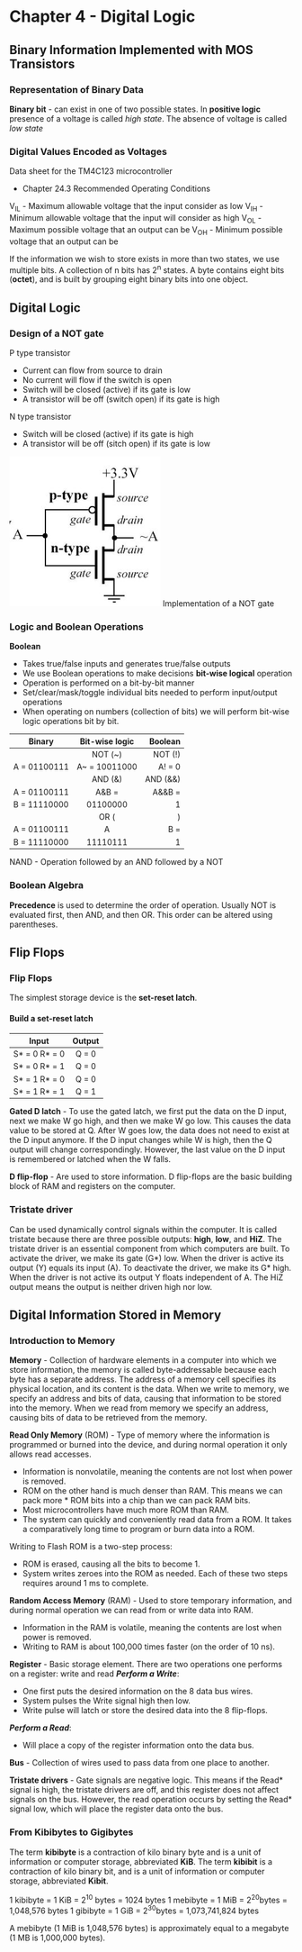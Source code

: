 # Chapter 4 - Digital Logic

## Binary Information Implemented with MOS Transistors

### Representation of Binary Data
**Binary bit** - can exist in one of two possible states.
In **positive logic** presence of a voltage is called *high state*. The
absence of voltage is called *low state*

### Digital Values Encoded as Voltages
Data sheet for the TM4C123 microcontroller

* Chapter 24.3 Recommended Operating Conditions

V<sub>IL</sub> - Maximum allowable voltage that the input consider as low
V<sub>IH</sub> - Minimum allowable voltage that the input will  consider as high
V<sub>OL</sub> - Maximum possible voltage that an output can be 
V<sub>OH</sub> - Minimum possible voltage that  an output can be

If the information we wish to store exists in more than two states, we use multiple bits.
A collection of n bits has 2<sup>n</sup> states.
A byte contains eight bits (**octet**), and is built by grouping eight
binary bits into one object.

## Digital Logic
### Design of a NOT gate
P type transistor
* Current can flow from source to drain
* No current will flow if the switch is open
* Switch will be closed (active) if its gate is low
* A transistor will be off (switch open) if its gate is high

N type transistor
* Switch will be closed (active) if its gate is high
* A transistor will be off (sitch open) if its gate is low

![](NOT_Gate.jpg)
Implementation of a NOT gate

### Logic and Boolean Operations
**Boolean**
* Takes true/false inputs and generates true/false outputs
* We use Boolean operations to make decisions
**bit-wise logical** operation 
* Operation is performed on a bit-by-bit manner 
* Set/clear/mask/toggle individual bits needed to perform input/output
operations
* When operating on numbers (collection of bits) we will perform bit-wise
logic operations bit by bit.

| Binary        | Bit-wise logic | Boolean |
| -----------   |:--------------:| -------:|
|               | NOT (~)        | NOT (!) |
|A = 01100111   | A~ = 10011000  |  A! = 0 |
|               | AND (&)        | AND (&&)|
| A = 01100111  |  A&B =         |  A&&B = |
| B = 11110000  |  01100000      |   1     |
|               | OR (|)         | OR (||) |
| A = 01100111  |  A|B =         |  A||B = |
| B = 11110000  |  11110111      |   1     |

NAND - Operation followed by an AND followed by a NOT

### Boolean Algebra
**Precedence** is used to determine the order of operation. Usually NOT is
evaluated first, then AND, and then OR. This order can be altered using
parentheses.

## Flip Flops
### Flip Flops
The simplest storage device is the **set-reset latch**.
#### Build a set-reset latch
| Input                 | Output|
| ----------------------|:-----:|
|  S* = 0       R* = 0  | Q = 0 |        
|  S* = 0       R* = 1  | Q = 0 |        
|  S* = 1       R* = 0  | Q = 0 |
|  S* = 1       R* = 1  | Q = 1 |

**Gated D latch** - To use the gated latch, we first put the data on the D
input, next we make W go high, and then we make W go low. This causes the
data value to be stored at Q. After W goes low, the data does not need to
exist at the D input anymore. If the D input changes while W is high, then
the Q output will change correspondingly. However, the last value on the D
input is remembered or latched when the W falls.

**D flip-flop** - Are used to store information. D flip-flops are the basic building block of RAM and registers on the computer.

### Tristate driver
Can be used dynamically control signals within the computer. It is called
tristate because there are three possible outputs: **high**, **low**, and
**HiZ**. The tristate driver is an essential component from which computers
are built. 
To activate the driver, we make its gate (G*) low. When the driver is active
its output (Y) equals its input (A). 
To deactivate the driver, we make its G* high. When the driver is not active
its output Y floats independent of A. 
The HiZ output means the output is neither driven high nor low. 

## Digital Information Stored in Memory
### Introduction to Memory
**Memory** - Collection of hardware elements in a computer into which we store information, the memory is called byte-addressable because each byte
has a separate address.
The address of a memory cell specifies its physical location, and its
content is the data. When we write to memory, we specify an address and bits
of data, causing that information to be stored into the memory.
When we read from memory we specify an address, causing bits of data to be
retrieved from the memory. 

**Read Only Memory** (ROM) - Type of memory where the information is
programmed or burned into the device, and during normal operation it only
allows read accesses. 
* Information is nonvolatile, meaning the contents are not lost when power is
removed.
* ROM on the other hand is much denser than RAM. This means we can pack more * ROM bits into a chip than we can pack RAM bits. 
* Most microcontrollers have much more ROM than RAM.
* The system can quickly and conveniently read data from a ROM. It takes a
comparatively long time to program or burn data into a ROM.

Writing to Flash ROM is a two-step process:
* ROM is erased, causing all the bits to become 1. 
* System writes zeroes into the ROM as needed. Each of these two steps
requires around 1 ms to complete.

**Random Access Memory** (RAM) - Used to store temporary information, and during normal operation we can read from or write data into RAM.

* Information in the RAM is volatile, meaning the contents are lost when power is removed.
* Writing to RAM is about 100,000 times faster (on the order of 10 ns). 

**Register** - Basic storage element.
There are two operations one performs on a register: write and read
_**Perform a Write**_:
* One first puts the desired information on the 8 data bus wires.
* System pulses the Write signal high then low. 
* Write pulse will latch or store the desired data into the 8 flip-flops.

_**Perform a Read**_:
* Will place a copy of the register information onto the data bus. 

**Bus** - Collection of wires used to pass data from one place to another.

**Tristate drivers** - Gate signals are negative logic. This means if the Read* signal is high, the tristate drivers are off, and this register does not affect signals on the bus. However, the read operation occurs by setting the Read* signal low, which will place the register data onto the bus.

### From Kibibytes to Gigibytes
The term **kibibyte** is a contraction of kilo binary byte and is a unit of
information or computer storage, abbreviated **KiB**.
The term **kibibit** is a contraction of kilo binary bit, and is a unit of
information or computer storage, abbreviated **Kibit**.

1 kibibyte = 1 KiB = 2<sup>10</sup> bytes = 1024 bytes
1 mebibyte = 1 MiB = 2<sup>20</sup>bytes = 1,048,576 bytes
1 gibibyte = 1 GiB = 2<sup>30</sup>bytes = 1,073,741,824 bytes

A mebibyte (1 MiB is 1,048,576 bytes) is approximately equal to a megabyte
(1 MB is 1,000,000 bytes).